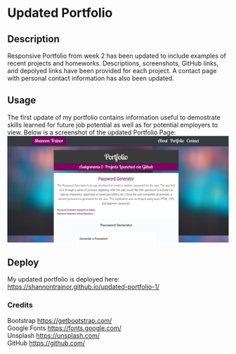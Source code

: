 # Updated Portfolio

## Description
Responsive Portfolio from week 2 has been updated to include examples of recent projects and homeworks. Descriptions, screenshots, GitHub links, and depolyed links have been provided for each project. A contact page with personal contact information has also been updated.

## Usage
The first update of my portfolio contains information useful to demostrate skills learned for future job potential as well as for potential employers to view.
Below is a screenshot of the updated Portfolio Page:
![](photos/portfolio-pg.png)

## Deploy
My updated portfolio is deployed here:
https://shannontrainor.github.io/updated-portfolio-1/

### Credits
Bootstrap https://getbootstrap.com/  
Google Fonts https://fonts.google.com/  
Unsplash https://unsplash.com/  
GitHub https://github.com/
